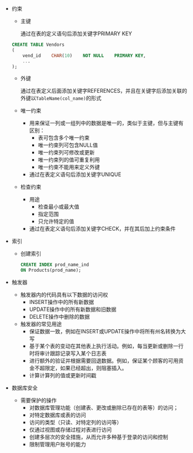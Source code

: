 - 约束
    - 主键
    
      通过在表的定义语句后添加关键字PRIMARY KEY
    ```sql
    CREATE TABLE Vendors
    (
        vend_id    CHAR(10)    NOT NULL    PRIMARY KEY,
        ...
    );
    ```
    - 外键
    
      通过在表定义后面添加关键字REFERENCES，并且在关键字后添加关联的外键以`TableName(col_name)`的形式
    
    - 唯一约束
        - 用来保证一列或一组列中的数据是唯一的，类似于主键，但与主键有区别：
            - 表可包含多个唯一约束
            - 唯一约束列可包含NULL值
            - 唯一约束列可修改或更新
            - 唯一约束列的值可重复利用
            - 唯一约束不能用来定义外键
        - 通过在表定义语句后添加关键字UNIQUE
        
    - 检查约束
        - 用途
            - 检查最小或最大值
            - 指定范围
            - 只允许特定的值
        - 通过在表定义语句后添加关键字CHECK，并在其后加上约束条件
    
- 索引
    - 创建索引
        ```sql
        CREATE INDEX prod_name_ind
        ON Products(prod_name);
        ```
    
- 触发器
    - 触发器内的代码具有以下数据的访问权
        - INSERT操作中的所有新数据
        - UPDATE操作中的所有新数据和旧数据
        - DELETE操作中删除的数据
    - 触发器的常见用途
        - 保证数据一致，例如在INSERT或UPDATE操作中将所有州名转换为大写
        - 基于某个表的变动在其他表上执行活动。例如，每当更新或删除一行时将审计跟踪记录写入某个日志表
        - 进行额外的验证并根据需要回退数据。例如，保证某个顾客的可用资金不超限定，如果已经超出，则阻塞插入。
        - 计算计算列的值或更新时间戳
    
- 数据库安全
    - 需要保护的操作
        - 对数据库管理功能（创建表、更改或删除已存在的表等）的访问；
        - 对特定数据库或表的访问
        - 访问的类型（只读、对特定列的访问等）
        - 仅通过视图或存储过程对表进行访问
        - 创建多层次的安全措施，从而允许多种基于登录的访问和控制
        - 限制管理用户账号的能力